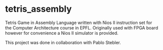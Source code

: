 # tetris_assembly
Tetris Game in Assembly Language written with Nios II instruction set for the Computer Architecture course in EPFL. Originally used with FPGA board however for convenience a Nios II
simulator is provided.

This project was done in collaboration with Pablo Stebler.

